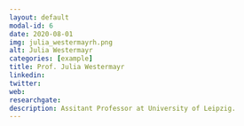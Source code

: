 ```yaml
---
layout: default
modal-id: 6
date: 2020-08-01
img: julia_westermayrh.png
alt: Julia Westermayr
categories: [example]
title: Prof. Julia Westermayr
linkedin: 
twitter: 
web: 
researchgate: 
description: Assitant Professor at University of Leipzig.
---
```

